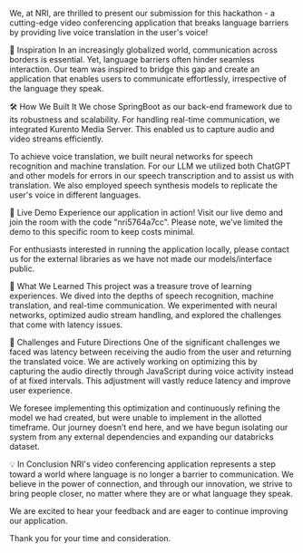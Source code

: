 We, at NRI, are thrilled to present our submission for this hackathon - a cutting-edge video conferencing application that breaks language barriers by providing live voice translation in the user's voice!

🌟 Inspiration
In an increasingly globalized world, communication across borders is essential. Yet, language barriers often hinder seamless interaction. Our team was inspired to bridge this gap and create an application that enables users to communicate effortlessly, irrespective of the language they speak.

🛠️ How We Built It
We chose SpringBoot as our back-end framework due to its robustness and scalability. For handling real-time communication, we integrated Kurento Media Server. This enabled us to capture audio and video streams efficiently.

To achieve voice translation, we built neural networks for speech recognition and machine translation. For our LLM we utilized both ChatGPT and other models for errors in our speech transcription and to assist us with translation. We also employed speech synthesis models to replicate the user's voice in different languages.

🚀 Live Demo
Experience our application in action! Visit our live demo and join the room with the code "nri5764a7cc". Please note, we’ve limited the demo to this specific room to keep costs minimal.

For enthusiasts interested in running the application locally, please contact us for the external libraries as we have not made our models/interface public.

🧩 What We Learned
This project was a treasure trove of learning experiences. We dived into the depths of speech recognition, machine translation, and real-time communication. We experimented with neural networks, optimized audio stream handling, and explored the challenges that come with latency issues.

🚧 Challenges and Future Directions
One of the significant challenges we faced was latency between receiving the audio from the user and returning the translated voice. We are actively working on optimizing this by capturing the audio directly through JavaScript during voice activity instead of at fixed intervals. This adjustment will vastly reduce latency and improve user experience.

We foresee implementing this optimization and continuously refining the model we had created, but were unable to implement in the allotted timeframe. Our journey doesn’t end here, and we have begun isolating our system from any external dependencies and expanding our databricks dataset.

💡 In Conclusion
NRI's video conferencing application represents a step toward a world where language is no longer a barrier to communication. We believe in the power of connection, and through our innovation, we strive to bring people closer, no matter where they are or what language they speak.

We are excited to hear your feedback and are eager to continue improving our application.

Thank you for your time and consideration.